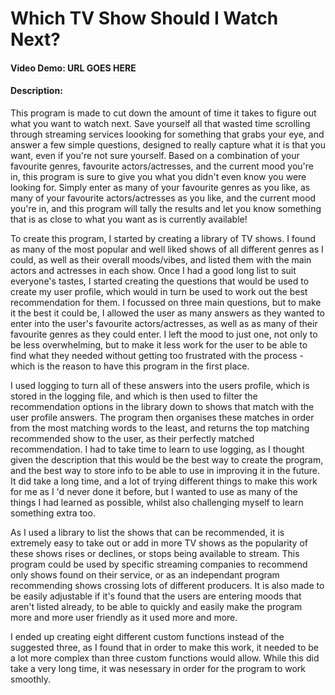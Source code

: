 # Which TV Show Should I Watch Next? 
#### Video Demo: URL GOES HERE
#### Description:
This program is made to cut down the amount of time it takes to figure out what you want to watch next. Save yourself all that wasted time scrolling through streaming services loooking for something that grabs your eye, and answer a few simple questions, designed to really capture what it is that you want, even if you're not sure yourself. Based on a combination of your favourite genres, favourite actors/actresses, and the current mood you're in, this program is sure to give you what you didn't even know you were looking for. Simply enter as many of your favourite genres as you like, as many of your favourite actors/actresses as you like, and the current mood you're in, and this program will tally the results and let you know something that is as close to what you want as is currently available! 

To create this program, I started by creating a library of TV shows. I found as many of the most popular and well liked shows of all different genres as I could, as well as their overall moods/vibes, and listed them with the main actors and actresses in each show. Once I had a good long list to suit everyone's tastes, I started creating the questions that would be used to create my user profile, which would in turn be used to work out the best recommendation for them. I focussed on three main questions, but to make it the best it could be, I allowed the user as many answers as they wanted to enter into the user's favourite actors/actresses, as well as as many of their favourite genres as they could enter. I left the mood to just one, not only to be less overwhelming, but to make it less work for the user to be able to find what they needed without getting too frustrated with the process - which is the reason to have this program in the first place. 

I used logging to turn all of these answers into the users profile, which is stored in the logging file, and which is then used to filter the recommendation options in the library down to shows that match with the user profile answers. The program then organises these matches in order from the most matching words to the least, and returns the top matching recommended show to the user, as their perfectly matched recommendation. I had to take time to learn to use logging, as I thought given the description that this would be the best way to create the program, and the best way to store info to be able to use in improving it in the future. It did take a long time, and a lot of trying different things to make this work for me as I 'd never done it before, but I wanted to use as many of the things I had learned as possible, whilst also challenging myself to learn something extra too. 

As I used a library to list the shows that can be recommended, it is extremely easy to take out or add in more TV shows as the popularity of these shows rises or declines, or stops being available to stream. This program could be used by specific streaming companies to recommend only shows found on their service, or as an independant program recommending shows crossing lots of different producers. It is also made to be easily adjustable if it's found that the users are entering moods that aren't listed already, to be able to quickly and easily make the program more and more user friendly as it used more and more.  

I ended up creating eight different custom functions instead of the suggested three, as I found that in order to make this work, it needed to be a lot more complex than three custom functions would allow. While this did take a very long time, it was nesessary in order for the program to work smoothly. 
